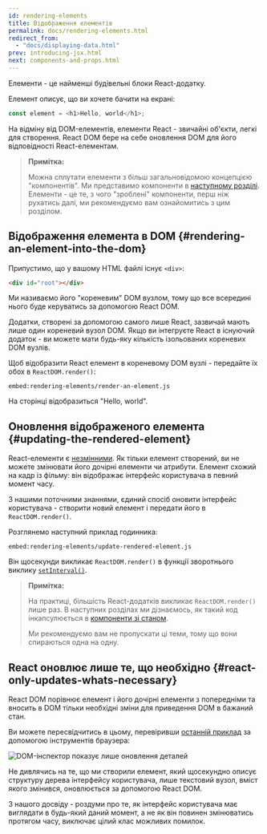 ```yaml
---
id: rendering-elements
title: Відображення елементів
permalink: docs/rendering-elements.html
redirect_from:
  - "docs/displaying-data.html"
prev: introducing-jsx.html
next: components-and-props.html
---
```


Елементи - це найменші будівельні блоки React-додатку.

Елемент описує, що ви хочете бачити на екрані:

```js
const element = <h1>Hello, world</h1>;
```

На відміну від DOM-елементів, елементи React - звичайні об'єкти, легкі для створення. React DOM
бере на себе оновлення DOM для його відповідності React-елементам.

>**Примітка:**
>
>Можна сплутати елементи з більш загальновідомою концепцією "компонентів". Ми представимо компоненти в [наступному розділі](/docs/components-and-props.html). Елементи - це те, з чого "зроблені" компоненти, перш ніж рухатись далі, ми рекомендуємо вам ознайомитись з цим розділом.

## Відображення елемента в DOM {#rendering-an-element-into-the-dom}

Припустимо, що у вашому HTML файлі існує `<div>`:

```html
<div id="root"></div>
```

Ми називаємо його "кореневим" DOM вузлом, тому що все всередині нього буде керуватись за допомогою React DOM.

Додатки, створені за допомогою самого лише React, зазвичай мають лише один кореневий вузол DOM. Якщо ви інтегруєте React в існуючий додаток - ви можете мати будь-яку кількість ізольованих кореневих DOM вузлів.

Щоб відобразити React елемент в кореневому DOM вузлі - передайте їх обох в `ReactDOM.render()`:

`embed:rendering-elements/render-an-element.js`

[](codepen://rendering-elements/render-an-element)

На сторінці відобразиться "Hello, world".

## Оновлення відображеного елемента {#updating-the-rendered-element}

React-елементи є [незмінними](https://uk.wikipedia.org/wiki/Незмінний_об%27єкт). Як тільки елемент створений, ви не можете змінювати його дочірні елементи чи атрибути. Елемент схожий на кадр із фільму: він відображає інтерфейс користувача в певний момент часу.

З нашими поточними знаннями, єдиний спосіб оновити інтерфейс користувача - створити новий елемент і передати його в `ReactDOM.render()`.

Розглянемо наступний приклад годинника:

`embed:rendering-elements/update-rendered-element.js`

[](codepen://rendering-elements/update-rendered-element)

Він щосекунди викликає `ReactDOM.render()` в функції зворотнього виклику [`setInterval()`](https://developer.mozilla.org/uk/docs/Web/API/WindowOrWorkerGlobalScope/setInterval).

>**Примітка:**
>
> На практиці, більшість React-додатків викликає `ReactDOM.render()` лише раз. В наступних розділах ми дізнаємось, як такий код інкапсулюється в [компоненти зі станом](/docs/state-and-lifecycle.html).
>
>Ми рекомендуємо вам не пропускати ці теми, тому що вони спираються одна на одну.

## React оновлює лише те, що необхідно {#react-only-updates-whats-necessary}

React DOM порівнює елемент і його дочірні елементи з попередніми та вносить в DOM тільки необхідні зміни для приведення DOM в бажаний стан.

Ви можете пересвідчитись в цьому, перевіривши [останній приклад](codepen://rendering-elements/update-rendered-element) за допомогою інструментів браузера:

![DOM-інспектор показує лише оновлення деталей](../images/docs/granular-dom-updates.gif)

Не дивлячись на те, що ми створили елемент, який щосекундно описує структуру дерева інтерфейсу користувача, лише текстовий вузол, вміст якого змінився, оновлюється за допомогою React DOM.

З нашого досвіду - роздуми про те, як інтерфейс користувача має виглядати в будь-який даний момент, а не як він повинен змінюватись протягом часу, виключає цілий клас можливих помилок.